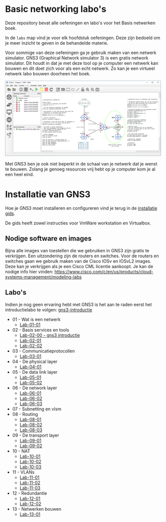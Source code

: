 # Basic networking labo's

Deze repository bevat alle oefeningen en labo's voor het Basis netwerken boek. 

In de `labs` map vind je voor elk hoofdstuk oefeningen. Deze zijn bedoeld om je meer inzicht te geven in de behandelde materie.

Voor sommige van deze oefeningen ga je gebruik maken van een netwerk simulator. GNS3 (Graphical Network simulator 3) is een gratis network simulator. Dit houdt in dat je met deze tool op je computer een netwerk kan bouwen en dit doet zich voor als een echt netwerk. Zo kan je een virtueel netwerk labo bouwen doorheen het boek.

![Een voorbeeld van een netwerk in GNS3](resources/images/gns3-network-example.png)

Met GNS3 ben je ook niet beperkt in de schaal van je netwerk dat je wenst te bouwen. Zolang je genoeg resources vrij hebt op je computer kom je al een heel eind. 

# Installatie van GNS3
Hoe je GNS3 moet installeren en configureren vind je terug in de [installatie gids](installation/gns3.md). 

De gids heeft zowel instructies voor VmWare workstation en Virtualbox.

## Nodige software en images

Bijna alle images van toestellen die we gebruiken in GNS3 zijn gratis te verkrijgen. Een uitzondering zijn de routers en switches. Voor de routers en switches gaan we gebruik maken van de Cisco IOSv en IOSvL2 images. Deze kan je verkrijgen als je een Cisco CML licentie aankoopt. Je kan de nodige info hier vinden: https://www.cisco.com/c/en/us/products/cloud-systems-management/modeling-labs

## Labo's

Indien je nog geen ervaring hebt met GNS3 is het aan te raden eerst het introductielabo te volgen: [gns3-introductie](labs/gns3-introductie/gns3-introductie.md)

-   01 - Wat is een netwerk
    - [Lab-01-01](labs/hoofdstuk-01/lab-01-01.md) 
-   02 - Basis services en tools
    - [Lab-02-00 - gns3 introductie](labs/gns3-introductie/gns3-introductie.md)  
    - [Lab-02-01](labs/hoofdstuk-02/lab-02-01.md)  
    - [Lab-02-02](labs/hoofdstuk-02/lab-02-02.md)  
-   03 - Communicatieprotocollen
    - [Lab-03-01](labs/hoofdstuk-03/lab-03-01.md)  
-   04 - De physical layer
    - [Lab-04-01](labs/hoofdstuk-04/lab-04-01.md)  
-   05 - De data link layer
    - [Lab-05-01](labs/hoofdstuk-05/lab-05-01.md)  
    - [Lab-05-02](labs/hoofdstuk-05/lab-05-02.md)  
-   06 - De network layer
    - [Lab-06-01](labs/hoofdstuk-06/lab-06-01.md)  
    - [Lab-06-02](labs/hoofdstuk-06/lab-06-02.md)  
    - [Lab-06-03](labs/hoofdstuk-06/lab-06-03.md)  
-   07 - Subnetting en vlsm
-   08 - Routing
    - [Lab-08-01](labs/hoofdstuk-08/lab-08-01.md)  
    - [Lab-08-02](labs/hoofdstuk-08/lab-08-02.md)  
    - [Lab-08-03](labs/hoofdstuk-08/lab-08-03.md)  
-   09 - De transport layer
    - [Lab-09-01](labs/hoofdstuk-09/lab-09-01.md)  
    - [Lab-09-02](labs/hoofdstuk-09/lab-09-02.md)  
-   10 - NAT
    - [Lab-10-01](labs/hoofdstuk-10/lab-10-01.md)  
    - [Lab-10-02](labs/hoofdstuk-10/lab-10-02.md)  
    - [Lab-10-03](labs/hoofdstuk-10/lab-10-03.md)  
-   11 - VLANs
    - [Lab-11-01](labs/hoofdstuk-11/lab-11-01.md)  
    - [Lab-11-02](labs/hoofdstuk-11/lab-11-02.md)  
    - [Lab-11-03](labs/hoofdstuk-11/lab-11-03.md)  
-   12 - Redundantie
    - [Lab-12-01](labs/hoofdstuk-12/lab-12-01.md)  
    - [Lab-12-02](labs/hoofdstuk-12/lab-12-02.md)  
-   13 - Netwerken bouwen
    - [Lab-13-01](labs/hoofdstuk-13/lab-13-01.md)  
